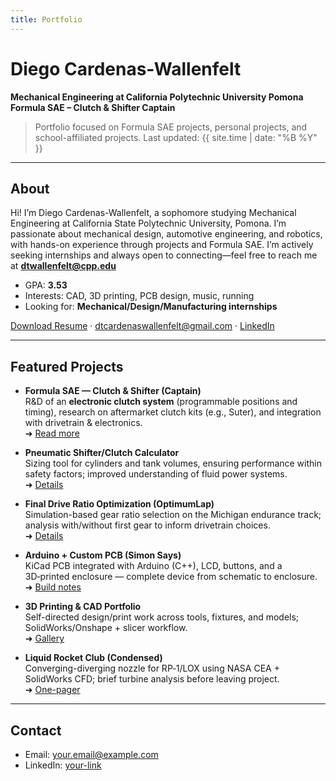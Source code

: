 ```yaml
---
title: Portfolio
---
```


# Diego Cardenas-Wallenfelt

**Mechanical Engineering at California Polytechnic University Pomona**  
**Formula SAE – Clutch & Shifter Captain**

> Portfolio focused on Formula SAE projects, personal projects, and school-affiliated projects. Last updated: {{ site.time | date: "%B %Y" }}

---

## About
Hi! I’m Diego Cardenas-Wallenfelt, a sophomore studying Mechanical Engineering at California State Polytechnic University, Pomona. I’m passionate about mechanical design, automotive engineering, and robotics, with hands-on experience through projects and Formula SAE. I’m actively seeking internships and always open to connecting—feel free to reach me at **dtwallenfelt@cpp.edu**

- GPA: **3.53**
- Interests: CAD, 3D printing, PCB design, music, running
- Looking for: **Mechanical/Design/Manufacturing internships**

[Download Resume](/resume/resume.pdf.pdf) · <a href="mailto:dtcardenaswallenfelt@gmail.com">dtcardenaswallenfelt@gmail.com</a> · <a href="www.linkedin.com/in/diego-cardenas-wallenfelt-697046269" target="_blank">LinkedIn</a>

---

## Featured Projects

- **Formula SAE — Clutch & Shifter (Captain)**  
  R&D of an **electronic clutch system** (programmable positions and timing), research on aftermarket clutch kits (e.g., Suter), and integration with drivetrain & electronics.  
  ➜ [Read more](./projects/fsae.md)

- **Pneumatic Shifter/Clutch Calculator**  
  Sizing tool for cylinders and tank volumes, ensuring performance within safety factors; improved understanding of fluid power systems.  
  ➜ [Details](./projects/pneumatic-calculator.md)

- **Final Drive Ratio Optimization (OptimumLap)**  
  Simulation-based gear ratio selection on the Michigan endurance track; analysis with/without first gear to inform drivetrain choices.  
  ➜ [Details](./projects/final-drive.md)

- **Arduino + Custom PCB (Simon Says)**  
  KiCad PCB integrated with Arduino (C++), LCD, buttons, and a 3D‑printed enclosure — complete device from schematic to enclosure.  
  ➜ [Build notes](./projects/arduino-pcb.md)

- **3D Printing & CAD Portfolio**  
  Self-directed design/print work across tools, fixtures, and models; SolidWorks/Onshape + slicer workflow.  
  ➜ [Gallery](./projects/3d-printing.md)

- **Liquid Rocket Club (Condensed)**  
  Converging-diverging nozzle for RP‑1/LOX using NASA CEA + SolidWorks CFD; brief turbine analysis before leaving project.  
  ➜ [One-pager](./projects/rocket-nozzle.md)

---

## Contact
- Email: <a href="mailto:your.email@example.com">your.email@example.com</a>  
- LinkedIn: <a href="https://www.linkedin.com/in/your-link/" target="_blank">your-link</a>  
